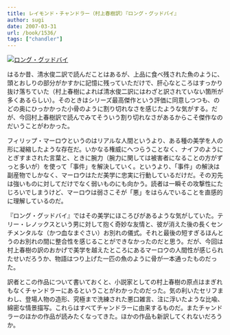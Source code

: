 ```yaml
---
title: レイモンド・チャンドラー（村上春樹訳）『ロング・グッドバイ』
author: sugi
date: 2007-03-31
url: /book/1536/
tags: ["chandler"]
---
```

<a href="http://www.amazon.co.jp/exec/obidos/ASIN/4152088001/chezsugi-22/ref=nosim/" name="amazletlink" target="_blank"><img src="http://i0.wp.com/ec2.images-amazon.com/images/I/4170kPoQy%2BL.SL160.jpg?w=660" alt="ロング・グッドバイ" class="alignleft" data-recalc-dims="1" /></a>

はるか昔、清水俊二訳で読んだことはあるが、上品に食べ残された魚のように、頭とおしりの部分がかすかに記憶に残っていただけで、肝心なところはすっかり抜け落ちていた（村上春樹によれば清水俊二訳にはわざと訳されていない箇所が多くあるらしい）。そのときはシリーズ最高傑作という評価に同意しつつも、のどの奥にひっかかった小骨のように割り切れなさを感じたような気がする。だが、今回村上春樹訳で読んでみてそういう割り切れなさがあるからこそ傑作なのだいうことがわかった。

フィリップ・マーロウというのはリアルな人間というより、ある種の美学を人の形に凝縮したような存在だ。いかなる権威にへつらうことなく、ナイフのようにとぎすまされた言葉と、ときに腕力（腕力に関しては被害者になることの方がずっと多いが）を使って「事件」を解決していく。というより、「事件」の解決は副産物でしかなく、マーロウはただ美学に忠実に行動しているだけだ。その刃先は強いものに対してだけでなく弱いものにも向かう。読者は一瞬その攻撃性にたじろいでしまうけど、マーロウは弱さこそが「悪」をはらんでいることを直感的に理解しているのだ。

『ロング・グッドバイ』ではその美学にほころびがあるような気がしていた。テリー・レノックスという男に対して抱く奇妙な友情と、彼が消えた後の長くセンチメンタルな（かつ血なまぐさい）お別れの儀式。それと最後の短すぎるほんとうのお別れの間に整合性を感じることができなかったのだと思う。だが、今回は村上春樹の訳のおかげで美学を越えたところにあるマーロウの人間性が感じられたせいだろうか、物語はつり上げた一匹の魚のように骨が一本通ったものだった。

訳者とこの作品について書いておくと、小説家としての村上春樹の原点はまぎれもなくチャンドラーにあるということがわかったのだった。気の利いたセリフまわし、登場人物の造形、究極まで洗練された悪口雑言、注に浮いたような比喩、綿密な情景描写。これらはすべてチャンドラーに由来するものだ。またチャンドラーのほかの作品が読みたくなってきた。ほかの作品も新訳してくれないだろうか。

